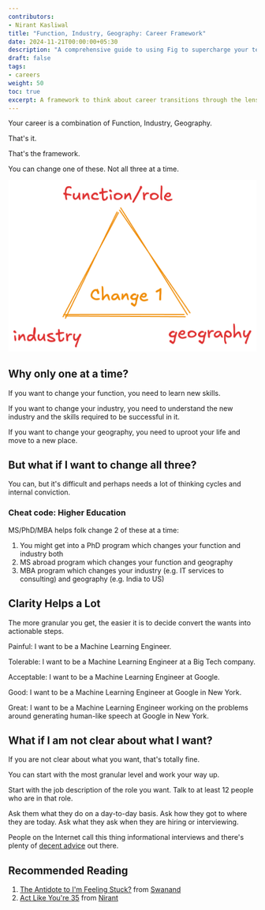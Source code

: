 ```yaml
---
contributors:
- Nirant Kasliwal
title: "Function, Industry, Geography: Career Framework"
date: 2024-11-21T00:00:00+05:30
description: "A comprehensive guide to using Fig to supercharge your terminal experience"
draft: false
tags: 
- careers
weight: 50
toc: true
excerpt: A framework to think about career transitions through the lens of Function, Industry and Geography - and why you should change only one at a time.
---
```


Your career is a combination of Function, Industry, Geography.

That's it.

That's the framework.

You can change one of these. Not all three at a time.

![](../images/fig-career.png)

## Why only one at a time?

If you want to change your function, you need to learn new skills.

If you want to change your industry, you need to understand the new industry and the skills required to be successful in it.

If you want to change your geography, you need to uproot your life and move to a new place.

## But what if I want to change all three?

You can, but it's difficult and perhaps needs a lot of thinking cycles and internal conviction.

### Cheat code: Higher Education

MS/PhD/MBA helps folk change 2 of these at a time:

1. You might get into a PhD program which changes your function and industry both
2. MS abroad program which changes your function and geography
3. MBA program which changes your industry (e.g. IT services to consulting) and geography (e.g. India to US)

## Clarity Helps a Lot

The more granular you get, the easier it is to decide convert the wants into actionable steps. 

Painful: I want to be a Machine Learning Engineer. 

Tolerable: I want to be a Machine Learning Engineer at a Big Tech company.

Acceptable: I want to be a Machine Learning Engineer at Google.

Good: I want to be a Machine Learning Engineer at Google in New York.

Great: I want to be a Machine Learning Engineer working on the problems around generating human-like speech at Google in New York.

## What if I am not clear about what I want?

If you are not clear about what you want, that's totally fine.

You can start with the most granular level and work your way up. 

Start with the job description of the role you want. Talk to at least 12 people who are in that role.

Ask them what they do on a day-to-day basis. Ask how they got to where they are today. Ask what they ask when they are hiring or interviewing.

People on the Internet call this thing informational interviews and there's plenty of [decent advice](https://career.berkeley.edu/start-exploring/informational-interviews/) out there.

## Recommended Reading

1. [The Antidote to I'm Feeling Stuck?](https://com.queries.fun/p/the-antidote-to-i-am-feeling-stuck) from [Swanand](https://x.com/_swanand)
2. [Act Like You're 35](https://nirantk.com/writing/act-like-youre-35) from [Nirant](https://x.com/nirantk)